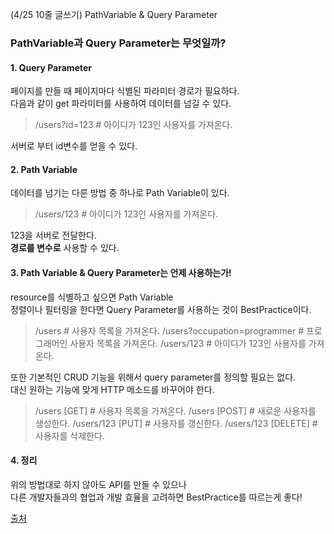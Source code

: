 (4/25 10줄 글쓰기)
PathVariable & Query Parameter

### PathVariable과 Query Parameter는 무엇일까?

#### 1. Query Parameter

페이지를 만들 때 페이지마다 식별된 파라미터 경로가 필요하다.  
다음과 같이 get 파라미터를 사용하여 데이터를 넘길 수 있다.  
  
> /users?id=123    # 아이디가 123인 사용자를 가져온다.
  
서버로 부터 id변수를 얻을 수 있다.


#### 2. Path Variable  
  
데이터를 넘기는 다른 방법 중 하나로 Path Variable이 있다.

> /users/123       # 아이디가 123인 사용자를 가져온다.

123을  서버로 전달한다.  
**경로를 변수로** 사용할 수 있다.  

#### 3. Path Variable & Query Parameter는 언제 사용하는가!

resource를 식별하고 싶으면 Path Variable  
정렬이나 필터링을 한다면 Query Parameter를 사용하는 것이 BestPractice이다.

> /users	# 사용자 목록을 가져온다.
> /users?occupation=programmer # 프로그래머인 사용자 목록을 가져온다.
> /users/123	# 아이디가 123인 사용자를 가져온다.
  
또한 기본적인 CRUD 기능을 위해서 query parameter를 정의할 필요는 없다.  
대신 원하는 기능에 맞게 HTTP 메소드를 바꾸어야 한다.  

> /users [GET] # 사용자 목록을 가져온다.
> /users [POST] # 새로운 사용자를 생성한다.
> /users/123 [PUT] # 사용자를 갱신한다.
> /users/123 [DELETE] # 사용자를 삭제한다.

#### 4. 정리

위의 방법대로 하지 않아도 API를 만들 수 있으나  
다른 개발자들과의 협업과 개발 효율을 고려하면 BestPractice를 따르는게 좋다!



[출처](https://ryan-han.com/post/translated/pathvariable_queryparam/)

